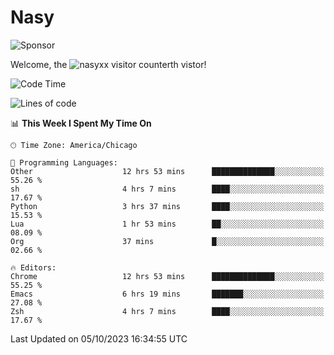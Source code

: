 # Nasy

<!--
<p align="center">
<img height="200" src="https://github-readme-stats.vercel.app/api?username=nasyxx&count_private=true&show_icons=true&theme=dracula&include_all_commits=true"/>
<img height="200" src="https://github-readme-stats.vercel.app/api/top-langs/?username=nasyxx&theme=dracula&hide=html,jupyter+notebook&count_private=true&show_icons=true"/>
</p>

  
----------------
-->

![Sponsor](https://img.shields.io/static/v1.svg?label=Sponsor&message=%E2%9D%A4&logo=GitHub&style=flat&color=pink)
 
Welcome, the ![nasyxx visitor counter](https://count.getloli.com/get/@nasyxx?theme=rule34)th vistor!
 
<!--START_SECTION:waka-->
![Code Time](http://img.shields.io/badge/Code%20Time-3%2C756%20hrs%2015%20mins-blue)

![Lines of code](https://img.shields.io/badge/From%20Hello%20World%20I%27ve%20Written-6.3%20million%20lines%20of%20code-blue)

📊 **This Week I Spent My Time On** 

```text
🕑︎ Time Zone: America/Chicago

💬 Programming Languages: 
Other                    12 hrs 53 mins      ██████████████░░░░░░░░░░░   55.26 % 
sh                       4 hrs 7 mins        ████░░░░░░░░░░░░░░░░░░░░░   17.67 % 
Python                   3 hrs 37 mins       ████░░░░░░░░░░░░░░░░░░░░░   15.53 % 
Lua                      1 hr 53 mins        ██░░░░░░░░░░░░░░░░░░░░░░░   08.09 % 
Org                      37 mins             █░░░░░░░░░░░░░░░░░░░░░░░░   02.66 % 

🔥 Editors: 
Chrome                   12 hrs 53 mins      ██████████████░░░░░░░░░░░   55.25 % 
Emacs                    6 hrs 19 mins       ███████░░░░░░░░░░░░░░░░░░   27.08 % 
Zsh                      4 hrs 7 mins        ████░░░░░░░░░░░░░░░░░░░░░   17.67 % 
```


 Last Updated on 05/10/2023 16:34:55 UTC
<!--END_SECTION:waka-->

<!-- ![visitors](https://visitor-badge.laobi.icu/badge?page_id=nasyxx.nasyxx) -->
